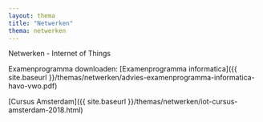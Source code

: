 ```yaml
---
layout: thema
title: "Netwerken"
thema: netwerken
---
```


Netwerken - Internet of Things

Examenprogramma downloaden: [Examenprogramma informatica]({{ site.baseurl }}/themas/netwerken/advies-examenprogramma-informatica-havo-vwo.pdf)

[Cursus Amsterdam]({{ site.baseurl }}/themas/netwerken/iot-cursus-amsterdam-2018.html)